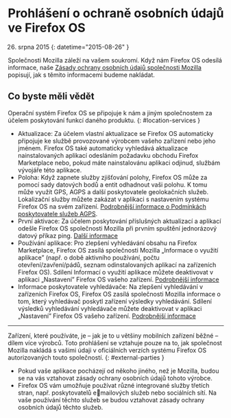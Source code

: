 # Prohlášení o ochraně osobních údajů ve Firefox OS

26. srpna 2015
{: datetime="2015-08-26" }

Společnosti Mozilla záleží na vašem soukromí. Když nám Firefox OS odesílá informace, naše [Zásady ochrany osobních údajů společnosti Mozilla](https://www.mozilla.org/privacy/) popisují, jak s těmito informacemi budeme nakládat.

## Co byste měli vědět

Operační systém Firefox OS se připojuje k nám a jiným společnostem za účelem poskytování funkcí daného produktu.
{: #location-services }

* Aktualizace: Za účelem vlastní aktualizace se Firefox OS automaticky připojuje ke službě provozované výrobcem vašeho zařízení nebo jeho jménem. Firefox OS také automaticky vyhledává aktualizace nainstalovaných aplikací odesláním požadavku obchodu Firefox Marketplace nebo, pokud máte nainstalovánu aplikaci odjinud, službám vývojáře této aplikace.
* Poloha: Když zapnete služby zjišťování polohy, Firefox OS může za pomocí sady datových bodů a entit odhadnout vaši polohu. K tomu může využít GPS, AGPS a další poskytovatele geolokačních služeb. Lokalizační služby můžete zakázat v aplikaci s nastavením systému Firefox OS na svém zařízení. [Podrobnější informace o Podmínkách poskytovatele služeb AGPS](https://wiki.mozilla.org/Firefox_OS/AGPS_service_provider_terms).
* První aktivace: Za účelem poskytování příslušných aktualizací a aplikací odešle Firefox OS společnosti Mozilla při prvním spuštění jednorázový datový příkaz ping. [Další informace](https://wiki.mozilla.org/FirefoxOS/Metrics)
* Používání aplikace: Pro zlepšení vyhledávání obsahu na Firefox Marketplace, Firefox OS zasílá společnosti Mozilla „Informace o využití aplikace” (např. o době aktivního používání, počtu otevření/zavření/pádů, seznam odinstalovaných aplikací na zařízeních Firefox OS). Sdílení Informací o využití aplikace můžete deaktivovat v aplikaci „Nastavení” Firefox OS vašeho zařízení. [Podrobnější informace](https://wiki.mozilla.org/FirefoxOS/Metrics/App_Usage)
* Informace poskytovatele vyhledávače: Na zlepšení vyhledávání v zařízeních Firefox OS, Firefox OS zasílá společnosti Mozilla informace o tom, který vyhledávač poskytl zařízení výsledky vyhledávání. Sdílení výsledků vyhledávání vyhledávače můžete deaktivovat v aplikaci „Nastavení” Firefox OS vašeho zařízení. [Podrobnější informace](https://wiki.mozilla.org/FirefoxOS/Metrics/App_Usage)

---------------------------------------

Zařízení, které používáte, je – jak je to u většiny mobilních zařízení běžné – dílem více výrobců. Toto prohlášení se vztahuje pouze na to, jak společnost Mozilla nakládá s vašimi údaji v oficiálních verzích systému Firefox OS autorizovaných touto společností.
{: #external-parties }

* Pokud vaše aplikace pocházejí od někoho jiného, než je Mozilla, budou se na vás vztahovat zásady ochrany osobních údajů tohoto výrobce.
* Firefox OS vám umožňuje používat různé integrované služby třetích stran, např. poskytovatelů emailových služeb nebo sociálních sítí. Na vaše používání těchto služeb se budou vztahovat zásady ochrany osobních údajů těchto služeb.
